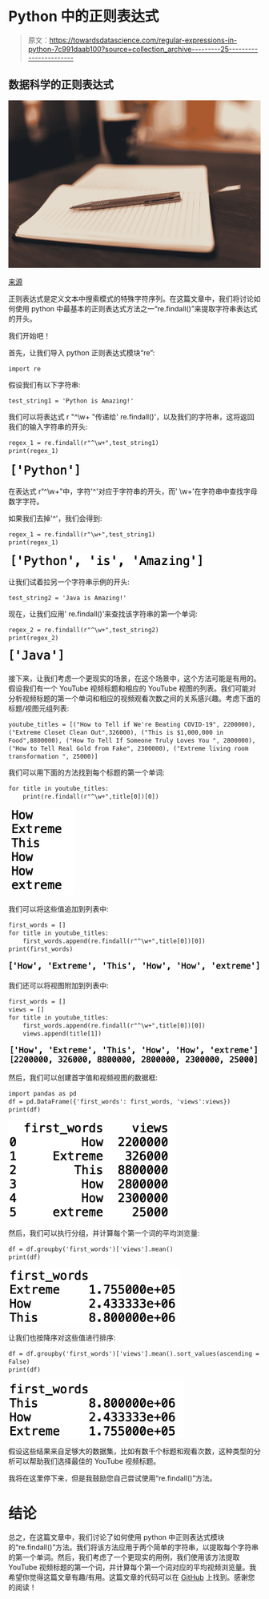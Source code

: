 # Python 中的正则表达式

> 原文：<https://towardsdatascience.com/regular-expressions-in-python-7c991daab100?source=collection_archive---------25----------------------->

## 数据科学的正则表达式

![](img/1590db615bfc75642d57c703eb722c92.png)

[来源](https://www.pexels.com/photo/coffee-notebook-pen-writing-34587/)

正则表达式是定义文本中搜索模式的特殊字符序列。在这篇文章中，我们将讨论如何使用 python 中最基本的正则表达式方法之一“re.findall()”来提取字符串表达式的开头。

我们开始吧！

首先，让我们导入 python 正则表达式模块“re”:

```
import re
```

假设我们有以下字符串:

```
test_string1 = 'Python is Amazing!'
```

我们可以将表达式 r "^\w+ "传递给' re.findall()'，以及我们的字符串，这将返回我们的输入字符串的开头:

```
regex_1 = re.findall(r"^\w+",test_string1)
print(regex_1)
```

![](img/7fd300c6bde9e17948f75ae0611b1580.png)

在表达式 r“^\w+”中，字符'^'对应于字符串的开头，而' \w+'在字符串中查找字母数字字符。

如果我们去掉'^'，我们会得到:

```
regex_1 = re.findall(r"\w+",test_string1)
print(regex_1)
```

![](img/aaf22ced06640b70fb785e5335e332b3.png)

让我们试着拉另一个字符串示例的开头:

```
test_string2 = 'Java is Amazing!'
```

现在，让我们应用' re.findall()'来查找该字符串的第一个单词:

```
regex_2 = re.findall(r"^\w+",test_string2)
print(regex_2)
```

![](img/cde5222f60f1e2fc7bdeaa28ef90fafc.png)

接下来，让我们考虑一个更现实的场景，在这个场景中，这个方法可能是有用的。假设我们有一个 YouTube 视频标题和相应的 YouTube 视图的列表。我们可能对分析视频标题的第一个单词和相应的视频观看次数之间的关系感兴趣。考虑下面的标题/视图元组列表:

```
youtube_titles = [("How to Tell if We're Beating COVID-19", 2200000), ("Extreme Closet Clean Out",326000), ("This is $1,000,000 in Food",8800000), ("How To Tell If Someone Truly Loves You ", 2800000), ("How to Tell Real Gold from Fake", 2300000), ("Extreme living room transformation ", 25000)]
```

我们可以用下面的方法找到每个标题的第一个单词:

```
for title in youtube_titles:
    print(re.findall(r"^\w+",title[0])[0])
```

![](img/7c917588fb7b46e9984aec99f896763c.png)

我们可以将这些值追加到列表中:

```
first_words = []
for title in youtube_titles:
    first_words.append(re.findall(r"^\w+",title[0])[0])
print(first_words)
```

![](img/eb4d82a401810b066610df85f1a9c184.png)

我们还可以将视图附加到列表中:

```
first_words = []
views = []
for title in youtube_titles:
    first_words.append(re.findall(r"^\w+",title[0])[0])
    views.append(title[1])
```

![](img/b720d5a2182e30b31c2c5b8f3b2e599c.png)

然后，我们可以创建首字值和视频视图的数据框:

```
import pandas as pd
df = pd.DataFrame({'first_words': first_words, 'views':views})
print(df)
```

![](img/86f7d34a9a48100c3a053ab80f40f23a.png)

然后，我们可以执行分组，并计算每个第一个词的平均浏览量:

```
df = df.groupby('first_words')['views'].mean()
print(df)
```

![](img/f17f82c74794f120405232b6353a14a5.png)

让我们也按降序对这些值进行排序:

```
df = df.groupby('first_words')['views'].mean().sort_values(ascending = False)
print(df)
```

![](img/7bea8d47d24dd96bff2bf6c1dcd856c0.png)

假设这些结果来自足够大的数据集，比如有数千个标题和观看次数，这种类型的分析可以帮助我们选择最佳的 YouTube 视频标题。

我将在这里停下来，但是我鼓励您自己尝试使用“re.findall()”方法。

# 结论

总之，在这篇文章中，我们讨论了如何使用 python 中正则表达式模块的“re.findall()”方法。我们将该方法应用于两个简单的字符串，以提取每个字符串的第一个单词。然后，我们考虑了一个更现实的用例，我们使用该方法提取 YouTube 视频标题的第一个词，并计算每个第一个词对应的平均视频浏览量。我希望你觉得这篇文章有趣/有用。这篇文章的代码可以在 [GitHub](https://github.com/spierre91/medium_code/blob/master/regular_expressions/regex_tutorial.py) 上找到。感谢您的阅读！